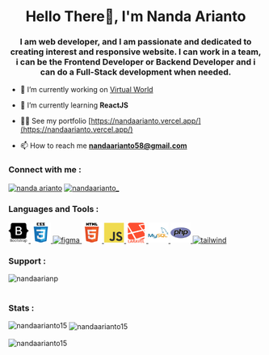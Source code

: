 <h1 align="center">Hello There👋, I'm Nanda Arianto</h1>
<h3 align="center">I am web developer, and I am passionate and dedicated to creating interest and responsive website. I can work in a team, i can be the Frontend Developer or Backend Developer and i can do a Full-Stack development when needed.</h3>

- 🔭 I’m currently working on [Virtual World](https://virtualworld.id/)

- 🌱 I’m currently learning **ReactJS**

- 👨‍💻 See my portfolio [https://nandaarianto.vercel.app/](https://nandaarianto.vercel.app/)

- 📫 How to reach me **nandaarianto58@gmail.com**

<h3 align="left">Connect with me :</h3>
<p align="left">
<a href="https://linkedin.com/in/nanda arianto" target="blank"><img align="center" src="https://raw.githubusercontent.com/rahuldkjain/github-profile-readme-generator/master/src/images/icons/Social/linked-in-alt.svg" alt="nanda arianto" height="30" width="40" /></a>
<a href="https://instagram.com/nandaarianto_" target="blank"><img align="center" src="https://raw.githubusercontent.com/rahuldkjain/github-profile-readme-generator/master/src/images/icons/Social/instagram.svg" alt="nandaarianto_" height="30" width="40" /></a>
</p>

<h3 align="left">Languages and Tools :</h3>
<p align="left"> <a href="https://getbootstrap.com" target="_blank" rel="noreferrer"> <img src="https://raw.githubusercontent.com/devicons/devicon/master/icons/bootstrap/bootstrap-plain-wordmark.svg" alt="bootstrap" width="40" height="40"/> </a> <a href="https://www.w3schools.com/css/" target="_blank" rel="noreferrer"> <img src="https://raw.githubusercontent.com/devicons/devicon/master/icons/css3/css3-original-wordmark.svg" alt="css3" width="40" height="40"/> </a> <a href="https://www.figma.com/" target="_blank" rel="noreferrer"> <img src="https://www.vectorlogo.zone/logos/figma/figma-icon.svg" alt="figma" width="40" height="40"/> </a> <a href="https://www.w3.org/html/" target="_blank" rel="noreferrer"> <img src="https://raw.githubusercontent.com/devicons/devicon/master/icons/html5/html5-original-wordmark.svg" alt="html5" width="40" height="40"/> </a> <a href="https://developer.mozilla.org/en-US/docs/Web/JavaScript" target="_blank" rel="noreferrer"> <img src="https://raw.githubusercontent.com/devicons/devicon/master/icons/javascript/javascript-original.svg" alt="javascript" width="40" height="40"/> </a> <a href="https://laravel.com/" target="_blank" rel="noreferrer"> <img src="https://raw.githubusercontent.com/devicons/devicon/master/icons/laravel/laravel-plain-wordmark.svg" alt="laravel" width="40" height="40"/> </a> <a href="https://www.mysql.com/" target="_blank" rel="noreferrer"> <img src="https://raw.githubusercontent.com/devicons/devicon/master/icons/mysql/mysql-original-wordmark.svg" alt="mysql" width="40" height="40"/> </a> <a href="https://www.php.net" target="_blank" rel="noreferrer"> <img src="https://raw.githubusercontent.com/devicons/devicon/master/icons/php/php-original.svg" alt="php" width="40" height="40"/> </a> <a href="https://tailwindcss.com/" target="_blank" rel="noreferrer"> <img src="https://www.vectorlogo.zone/logos/tailwindcss/tailwindcss-icon.svg" alt="tailwind" width="40" height="40"/> </a> </p>

<h3 align="left">Support :</h3>
<p><a href="https://www.buymeacoffee.com/nandaarianp"> <img align="left" src="https://cdn.buymeacoffee.com/buttons/v2/default-yellow.png" height="50" width="210" alt="nandaarianp" /></a></p><br><br>

<h3 align="left">Stats :</h3>
<p><img align="left" src="https://github-readme-stats.vercel.app/api/top-langs?username=nandaarianto15&show_icons=true&locale=en&layout=compact&theme=transparent" alt="nandaarianto15" /></p>

<p>&nbsp;<img align="center" src="https://github-readme-stats.vercel.app/api?username=nandaarianto15&show_icons=true&locale=en&theme=transparent" alt="nandaarianto15" /></p>

<p><img align="center" src="https://github-readme-streak-stats.herokuapp.com/?user=nandaarianto15&theme=transparent" alt="nandaarianto15" /></p>
